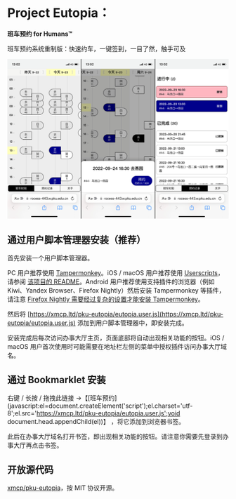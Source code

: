 # Project Eutopia：

**班车预约 for Humans™**

班车预约系统重制版：快速约车，一键签到，一目了然，触手可及

![screenshot](media/screenshot.png)



## 通过用户脚本管理器安装（推荐）

首先安装一个用户脚本管理器。

PC 用户推荐使用 [Tampermonkey](https://www.tampermonkey.net/)。iOS / macOS 用户推荐使用 [Userscripts](https://apps.apple.com/cn/app/userscripts/id1463298887)，请参阅 [该项目的 README](https://github.com/quoid/userscripts#usage)。Android 用户推荐使用支持插件的浏览器（例如 Kiwi、Yandex Browser、Firefox Nightly）然后安装 Tampermonkey 等插件，请注意 [Firefox Nightly 需要经过复杂的设置才能安装 Tampermonkey](https://enux.pl/article/en/2021-03-14/how-use-tampermonkey-firefox-mobile)。

然后将 [https://xmcp.ltd/pku-eutopia/eutopia.user.js](https://xmcp.ltd/pku-eutopia/eutopia.user.js) 添加到用户脚本管理器中，即安装完成。

安装完成后每次访问办事大厅主页，页面底部将自动出现相关功能的按钮。iOS / macOS 用户首次使用时可能需要在地址栏左侧的菜单中授权插件访问办事大厅域名。



## 通过 Bookmarklet 安装

右键 / 长按 / 拖拽此链接 →【[班车预约](javascript:el=document.createElement('script');el.charset='utf-8';el.src='https://xmcp.ltd/pku-eutopia/eutopia.user.js';void document.head.appendChild(el))】 ，将它添加到浏览器书签。

此后在办事大厅域名打开书签，即出现相关功能的按钮。请注意你需要先登录到办事大厅再点击书签。



## 开放源代码

[xmcp/pku-eutopia](https://github.com/xmcp/pku-eutopia)，按 MIT 协议开源。